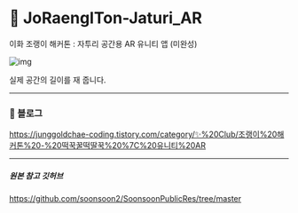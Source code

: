 # 📐 JoRaengITon-Jaturi_AR

이화 조랭이 해커톤 : 자투리 공간용 AR 유니티 앱 (미완성)

![img](./appCapture.PNG)

실제 공간의 길이를 재 줍니다.

---

### 📐 블로그

https://junggoldchae-coding.tistory.com/category/✨%20Club/조랭이%20해커톤%20-%20떡꾹꿀떡딸꾹%20%7C%20유니티%20AR

---

##### 원본 참고 깃허브

https://github.com/soonsoon2/SoonsoonPublicRes/tree/master
